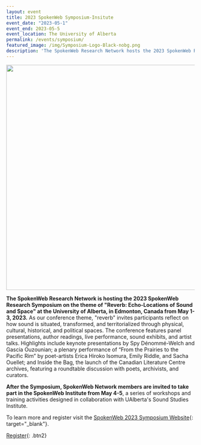 ```yaml
---
layout: event
title: 2023 SpokenWeb Symposium-Insitute
event_date: "2023-05-1"
event_end: 2023-05-5
event_location: The University of Alberta
permalink: /events/symposium/
featured_image: /img/Symposium-Logo-Black-nobg.png
description: 'The SpokenWeb Research Network hosts the 2023 SpokenWeb Research Symposium on the theme of "Reverb: Echo-Locations of Sound and Space.'
---
```

<div class = "figure">
  <img src="{{ '/img/Symposium-Logo-Black-nobg.png' | absolute_url }}" width="600" />
</div>

**The SpokenWeb Research Network is hosting the 2023 SpokenWeb Research Symposium on the theme of "Reverb: Echo-Locations of Sound and Space" at the University of Alberta, in Edmonton, Canada from May 1-3, 2023.** As our conference theme, "reverb" invites participants reflect on how sound is situated, transformed, and territorialized through physical, cultural, historical, and political spaces. The conference features panel presentations, author readings, live performance, sound exhibits, and artist talks. Highlights include keynote presentations by Spy Dénommé-Welch and Gascia Ouzounian; a plenary performance of “From the Prairies to the Pacific Rim” by poet-artists Erica Hiroko Isomura, Emily Riddle, and Sacha Ouellet; and Inside the Bag, the launch of the Canadian Literature Centre archives, featuring a roundtable discussion with poets, archivists, and curators.

**After the Symposium, SpokenWeb Network members are invited to take part in the SpokenWeb Institute from May 4-5**, a series of workshops and training activities designed in collaboration with UAlberta's Sound Studies Institute.

To learn more and register visit the [SpokenWeb 2023 Symposium Website](https://spokenweb.ca/symposia/#/spokenweb-symposium-2023){: target="_blank"}.

[Register](https://app.groupize.com/e/spokenweb-2023-symposium){: .btn2}